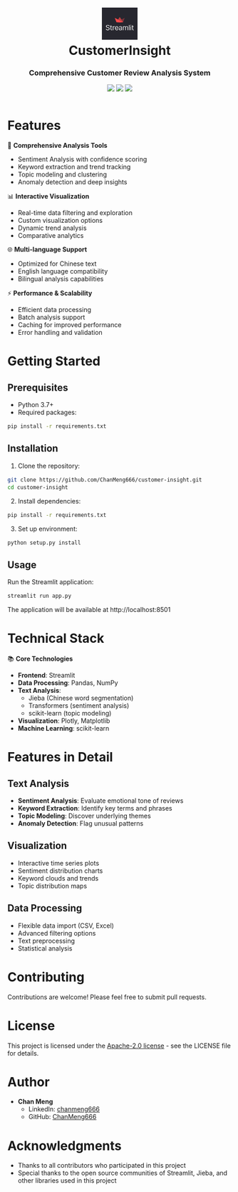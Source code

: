 <div align="center">
  <h1>
    <img src="/public/streamlit_hero.jpg" alt="CustomerInsight Logo" width="80px"><br/>
    CustomerInsight
  </h1>
 <h3>Comprehensive Customer Review Analysis System</h3>
 <img src="https://img.shields.io/badge/Python-3.7+-blue.svg"/>
 <img src="https://img.shields.io/badge/Streamlit-1.2.0+-red.svg"/>
 <img src="https://img.shields.io/badge/License-MIT-green.svg"/>
</div>
<br/>

# Features

🎯 **Comprehensive Analysis Tools**
- Sentiment Analysis with confidence scoring
- Keyword extraction and trend tracking  
- Topic modeling and clustering
- Anomaly detection and deep insights

📊 **Interactive Visualization**
- Real-time data filtering and exploration
- Custom visualization options
- Dynamic trend analysis
- Comparative analytics

🌐 **Multi-language Support**
- Optimized for Chinese text
- English language compatibility
- Bilingual analysis capabilities

⚡ **Performance & Scalability**
- Efficient data processing
- Batch analysis support
- Caching for improved performance
- Error handling and validation

# Getting Started

## Prerequisites

- Python 3.7+
- Required packages:
```bash
pip install -r requirements.txt
```

## Installation

1. Clone the repository:
```bash
git clone https://github.com/ChanMeng666/customer-insight.git
cd customer-insight
```

2. Install dependencies:
```bash
pip install -r requirements.txt
```

3. Set up environment:
```bash
python setup.py install
```

## Usage

Run the Streamlit application:
```bash
streamlit run app.py
```

The application will be available at http://localhost:8501

# Technical Stack

📚 **Core Technologies**
- **Frontend**: Streamlit
- **Data Processing**: Pandas, NumPy
- **Text Analysis**: 
  - Jieba (Chinese word segmentation)
  - Transformers (sentiment analysis) 
  - scikit-learn (topic modeling)
- **Visualization**: Plotly, Matplotlib
- **Machine Learning**: scikit-learn

# Features in Detail

## Text Analysis
- **Sentiment Analysis**: Evaluate emotional tone of reviews
- **Keyword Extraction**: Identify key terms and phrases
- **Topic Modeling**: Discover underlying themes
- **Anomaly Detection**: Flag unusual patterns

## Visualization
- Interactive time series plots
- Sentiment distribution charts
- Keyword clouds and trends
- Topic distribution maps

## Data Processing
- Flexible data import (CSV, Excel)
- Advanced filtering options
- Text preprocessing
- Statistical analysis

# Contributing

Contributions are welcome! Please feel free to submit pull requests.

# License

This project is licensed under the [Apache-2.0 license](LICENSE) - see the LICENSE file for details.

# Author

- **Chan Meng**
  - LinkedIn: [chanmeng666](https://www.linkedin.com/in/chanmeng666/)
  - GitHub: [ChanMeng666](https://github.com/ChanMeng666)

# Acknowledgments

- Thanks to all contributors who participated in this project
- Special thanks to the open source communities of Streamlit, Jieba, and other libraries used in this project
